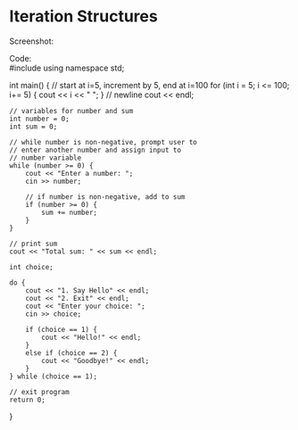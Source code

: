 # Iteration Structures

Screenshot:   

Code:   
#include <iostream>
using namespace std;

int main() {
    // start at i=5, increment by 5, end at i=100
    for (int i = 5; i <= 100; i+= 5) {
        cout << i << " ";
    }
    // newline
    cout << endl;

    // variables for number and sum
    int number = 0;
    int sum = 0;

    // while number is non-negative, prompt user to
    // enter another number and assign input to
    // number variable
    while (number >= 0) {
        cout << "Enter a number: ";
        cin >> number;

        // if number is non-negative, add to sum
        if (number >= 0) {
            sum += number;
        }
    }

    // print sum
    cout << "Total sum: " << sum << endl;

    int choice;

    do {
        cout << "1. Say Hello" << endl;
        cout << "2. Exit" << endl;
        cout << "Enter your choice: ";
        cin >> choice;

        if (choice == 1) {
            cout << "Hello!" << endl;
        }
        else if (choice == 2) {
            cout << "Goodbye!" << endl;
        }
    } while (choice == 1);

    // exit program
    return 0;
}
